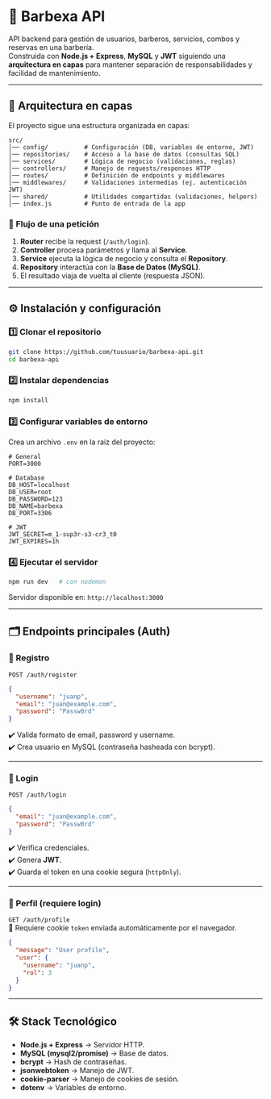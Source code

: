 # 🧔 Barbexa API  

API backend para gestión de usuarios, barberos, servicios, combos y reservas en una barbería.  
Construida con **Node.js + Express**, **MySQL** y **JWT** siguiendo una **arquitectura en capas** para mantener separación de responsabilidades y facilidad de mantenimiento.  

---

## 📂 Arquitectura en capas  

El proyecto sigue una estructura organizada en capas:  

```
src/
│── config/          # Configuración (DB, variables de entorno, JWT)
│── repositories/    # Acceso a la base de datos (consultas SQL)
│── services/        # Lógica de negocio (validaciones, reglas)
│── controllers/     # Manejo de requests/responses HTTP
│── routes/          # Definición de endpoints y middlewares
│── middlewares/     # Validaciones intermedias (ej. autenticación JWT)
│── shared/          # Utilidades compartidas (validaciones, helpers)
│── index.js         # Punto de entrada de la app
```

### 🔑 Flujo de una petición
1. **Router** recibe la request (`/auth/login`).  
2. **Controller** procesa parámetros y llama al **Service**.  
3. **Service** ejecuta la lógica de negocio y consulta el **Repository**.  
4. **Repository** interactúa con la **Base de Datos (MySQL)**.  
5. El resultado viaja de vuelta al cliente (respuesta JSON).  

---

## ⚙️ Instalación y configuración  

### 1️⃣ Clonar el repositorio
```bash
git clone https://github.com/tuusuario/barbexa-api.git
cd barbexa-api
```

### 2️⃣ Instalar dependencias
```bash
npm install
```

### 3️⃣ Configurar variables de entorno  
Crea un archivo `.env` en la raíz del proyecto:  

```env
# General
PORT=3000

# Database
DB_HOST=localhost
DB_USER=root
DB_PASSWORD=123
DB_NAME=barbexa
DB_PORT=3306

# JWT
JWT_SECRET=m_1-sup3r-s3-cr3_t0
JWT_EXPIRES=1h
```

### 4️⃣ Ejecutar el servidor
```bash
npm run dev   # con nodemon
```
Servidor disponible en: `http://localhost:3000`  

---

## 🗂 Endpoints principales (Auth)  

### 🔹 Registro
`POST /auth/register`  
```json
{
  "username": "juanp",
  "email": "juan@example.com",
  "password": "Passw0rd"
}
```
✔️ Valida formato de email, password y username.  
✔️ Crea usuario en MySQL (contraseña hasheada con bcrypt).  

---

### 🔹 Login
`POST /auth/login`  
```json
{
  "email": "juan@example.com",
  "password": "Passw0rd"
}
```
✔️ Verifica credenciales.  
✔️ Genera **JWT**.  
✔️ Guarda el token en una cookie segura (`httpOnly`).  

---

### 🔹 Perfil (requiere login)
`GET /auth/profile`  
📌 Requiere cookie `token` enviada automáticamente por el navegador.  
```json
{
  "message": "User profile",
  "user": {
    "username": "juanp",
    "rol": 3
  }
}
```

---

## 🛠 Stack Tecnológico  
- **Node.js + Express** → Servidor HTTP.  
- **MySQL (mysql2/promise)** → Base de datos.  
- **bcrypt** → Hash de contraseñas.  
- **jsonwebtoken** → Manejo de JWT.  
- **cookie-parser** → Manejo de cookies de sesión.  
- **dotenv** → Variables de entorno.  

